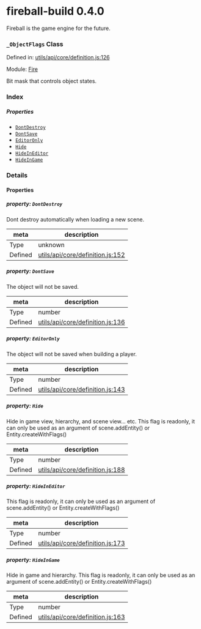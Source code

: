 
# fireball-build 0.4.0

Fireball is the game engine for the future.

### `_ObjectFlags` Class


Defined in: [utils/api/core/definition.js:126](../files/utils/api/core/definition.js.js)

Module: [Fire](../modules/Fire.md)




Bit mask that controls object states.

### Index

##### Properties

  - [`DontDestroy`](#property-dontdestroy)
  - [`DontSave`](#property-dontsave)
  - [`EditorOnly`](#property-editoronly)
  - [`Hide`](#property-hide)
  - [`HideInEditor`](#property-hideineditor)
  - [`HideInGame`](#property-hideingame)







### Details


#### Properties



##### property: `DontDestroy`

Dont destroy automatically when loading a new scene.

| meta | description |
|------|-------------|
| Type | unknown |
| Defined | [utils/api/core/definition.js:152](../files/utils_api_core_definition.js.md#l152) |




##### property: `DontSave`

The object will not be saved.

| meta | description |
|------|-------------|
| Type | number |
| Defined | [utils/api/core/definition.js:136](../files/utils_api_core_definition.js.md#l136) |




##### property: `EditorOnly`

The object will not be saved when building a player.

| meta | description |
|------|-------------|
| Type | number |
| Defined | [utils/api/core/definition.js:143](../files/utils_api_core_definition.js.md#l143) |




##### property: `Hide`

Hide in game view, hierarchy, and scene view... etc.
This flag is readonly, it can only be used as an argument of scene.addEntity() or Entity.createWithFlags()

| meta | description |
|------|-------------|
| Type | number |
| Defined | [utils/api/core/definition.js:188](../files/utils_api_core_definition.js.md#l188) |




##### property: `HideInEditor`

This flag is readonly, it can only be used as an argument of scene.addEntity() or Entity.createWithFlags()

| meta | description |
|------|-------------|
| Type | number |
| Defined | [utils/api/core/definition.js:173](../files/utils_api_core_definition.js.md#l173) |




##### property: `HideInGame`

Hide in game and hierarchy.
This flag is readonly, it can only be used as an argument of scene.addEntity() or Entity.createWithFlags()

| meta | description |
|------|-------------|
| Type | number |
| Defined | [utils/api/core/definition.js:163](../files/utils_api_core_definition.js.md#l163) |






